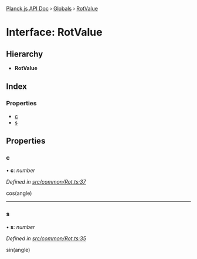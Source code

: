 [Planck.js API Doc](../README.md) › [Globals](../globals.md) › [RotValue](rotvalue.md)

# Interface: RotValue

## Hierarchy

* **RotValue**

## Index

### Properties

* [c](rotvalue.md#c)
* [s](rotvalue.md#s)

## Properties

###  c

• **c**: *number*

*Defined in [src/common/Rot.ts:37](https://github.com/shakiba/planck.js/blob/6ab76c7/src/common/Rot.ts#L37)*

cos(angle)

___

###  s

• **s**: *number*

*Defined in [src/common/Rot.ts:35](https://github.com/shakiba/planck.js/blob/6ab76c7/src/common/Rot.ts#L35)*

sin(angle)
